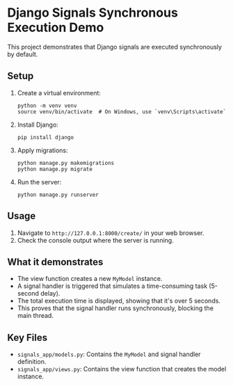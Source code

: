 # Django Signals Synchronous Execution Demo

This project demonstrates that Django signals are executed synchronously by default.

## Setup

1. Create a virtual environment:
   ```
   python -m venv venv
   source venv/bin/activate  # On Windows, use `venv\Scripts\activate`
   ```

2. Install Django:
   ```
   pip install django
   ```

3. Apply migrations:
   ```
   python manage.py makemigrations
   python manage.py migrate
   ```

4. Run the server:
   ```
   python manage.py runserver
   ```

## Usage

1. Navigate to `http://127.0.0.1:8000/create/` in your web browser.
2. Check the console output where the server is running.

## What it demonstrates

- The view function creates a new `MyModel` instance.
- A signal handler is triggered that simulates a time-consuming task (5-second delay).
- The total execution time is displayed, showing that it's over 5 seconds.
- This proves that the signal handler runs synchronously, blocking the main thread.

## Key Files

- `signals_app/models.py`: Contains the `MyModel` and signal handler definition.
- `signals_app/views.py`: Contains the view function that creates the model instance.